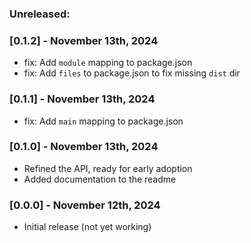 ### Unreleased:

### [0.1.2] - November 13th, 2024

- fix: Add `module` mapping to package.json
- fix: Add `files` to package.json to fix missing `dist` dir

### [0.1.1] - November 13th, 2024

- fix: Add `main` mapping to package.json

### [0.1.0] - November 13th, 2024

- Refined the API, ready for early adoption
- Added documentation to the readme

### [0.0.0] - November 12th, 2024

- Initial release (not yet working)
